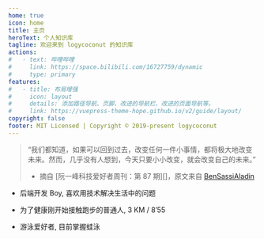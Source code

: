 ```yaml
---
home: true
icon: home
title: 主页
heroText: 个人知识库
tagline: 欢迎来到 logycoconut 的知识库
actions:
#   - text: 哔哩哔哩
#     link: https://space.bilibili.com/16727759/dynamic
#     type: primary
features:
#   - title: 布局增强
#     icon: layout
#     details: 添加路径导航、页脚、改进的导航栏、改进的页面导航等。
#     link: https://vuepress-theme-hope.github.io/v2/guide/layout/
copyright: false
footer: MIT Licensed | Copyright © 2019-present logycoconut
---
```


> “我们都知道，如果可以回到过去，改变任何一件小事情，都将极大地改变未来。然而，几乎没有人想到，今天只要小小改变，就会改变自己的未来。”
>
> - 摘自 [阮一峰科技爱好者周刊：第 87 期][]，原文来自 [BenSassiAladin][]

- 后端开发 Boy, 喜欢用技术解决生活中的问题

- 为了健康刚开始接触跑步的普通人, 3 KM / 8′55

- 游泳爱好者, 目前掌握蛙泳

​​<!-- +++++++++ 下面是引用式链接 +++++++++ -->

[哔哩哔哩]: https://space.bilibili.com/16727759/dynamic

[阮一峰 科技爱好者周刊：第 87 期]: https://www.ruanyifeng.com/blog/2019/12/weekly-issue-87.html

[BenSassiAladin]: https://twitter.com/BenSassiAladin/status/1186962541815177216
